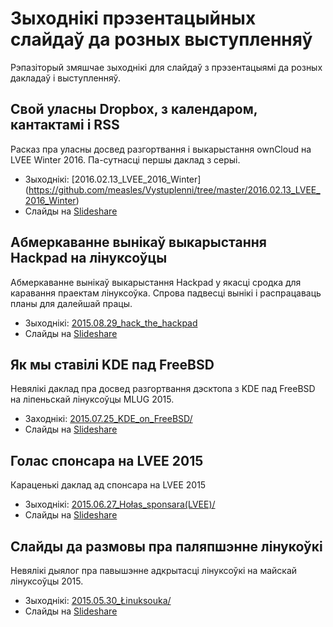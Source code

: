 # Зыходнікі прэзентацыйных слайдаў да розных выступленняў #

Рэпазіторый змяшчае зыходнікі для слайдаў з прэзентацыямі да розных дакладаў і выступленняў.

## Свой уласны Dropbox, з календаром, кантактамі і RSS
Расказ пра уласны досвед разгортвання і выкарыстання ownCloud на LVEE Winter 2016. Па-сутнасці першы даклад з серыі.
 * Зыходнікі: [2016.02.13_LVEE_2016_Winter] (https://github.com/measles/Vystuplenni/tree/master/2016.02.13_LVEE_2016_Winter)
 * Слайды на [Slideshare]()

## Абмеркаванне вынікаў выкарыстання Hackpad на лінуксоўцы ##
Абмеркаванне вынікаў выкарыстання Hackpad у якасці сродка для каравання праектам лінуксоўка. Спрова падвесці вынікі і распрацаваць планы для далейшай працы.
 * Зыходнікі: [2015.08.29_hack_the_hackpad](https://github.com/measles/Vystuplenni/tree/master/2015.08.29_hack_the_hackpad)
 * Слайды на [Slideshare](http://www.slideshare.net/andrej_z/hack-the-hackpad)

## Як мы ставілі KDE пад FreeBSD ##
Невялікі даклад пра досвед разгортвання дэсктопа з KDE пад FreeBSD на ліпеньскай лінуксоўцы MLUG 2015.
 * Заходнікі: [2015.07.25_KDE_on_FreeBSD/](https://github.com/measles/Vystuplenni/tree/master/2015.07.25_KDE_on_FreeBSD/)
 * Слайды на [Slideshare](http://www.slideshare.net/andrej_z/07-2015-kdeonfreebsd)

## Голас спонсара на LVEE 2015 ##
Караценькі даклад ад спонсара на LVEE 2015
 * Зыходнікі: [2015.06.27_Hołas_sponsara(LVEE)/](https://github.com/measles/Vystuplenni/tree/master/2015.06.27_Ho%C5%82as_sponsara%28LVEE%29)
 * Слайды на [Slideshare](http://www.slideshare.net/andrej_z/ss-49921651)

## Слайды да размовы пра паляпшэнне лінукоўкі ##
Невялікі дыялог пра павышэнне адкрытасці лінуксоўкі на майскай лінуксоўцы 2015.
 * Зыходнікі: [2015.05.30_Łinuksouka/](https://github.com/measles/Vystuplenni/tree/master/2015.05.30_%C5%81inuksouka)
 * Слайды на [Slideshare](http://www.slideshare.net/andrej_z/05-2015-zacharevi)
